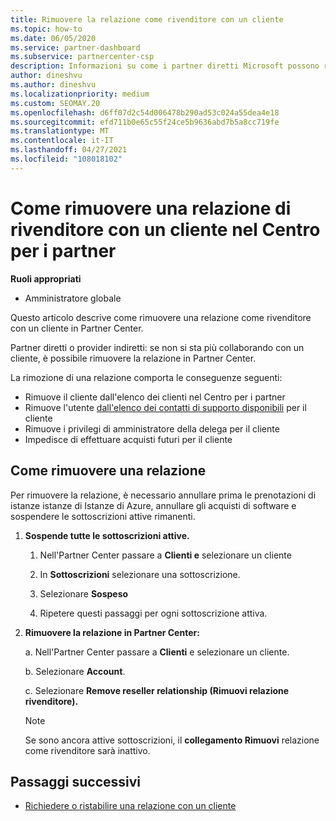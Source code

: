 ```yaml
---
title: Rimuovere la relazione come rivenditore con un cliente
ms.topic: how-to
ms.date: 06/05/2020
ms.service: partner-dashboard
ms.subservice: partnercenter-csp
description: Informazioni su come i partner diretti Microsoft possono rimuovere i clienti dall'elenco, rimuovere i privilegi di amministratore con delega e interrompere il supporto o l'acquisto per un cliente.
author: dineshvu
ms.author: dineshvu
ms.localizationpriority: medium
ms.custom: SEOMAY.20
ms.openlocfilehash: d6ff07d2c54d006478b290ad53c024a55dea4e18
ms.sourcegitcommit: efd711b0e65c55f24ce5b9636abd7b5a8cc719fe
ms.translationtype: MT
ms.contentlocale: it-IT
ms.lasthandoff: 04/27/2021
ms.locfileid: "108018102"
---
```

# <a name="how-to-remove-a-reseller-relationship-with-a-customer-in-partner-center"></a>Come rimuovere una relazione di rivenditore con un cliente nel Centro per i partner

**Ruoli appropriati**

- Amministratore globale

Questo articolo descrive come rimuovere una relazione come rivenditore con un cliente in Partner Center.

Partner diretti o provider indiretti: se non si sta più collaborando con un cliente, è possibile rimuovere la relazione in Partner Center.

La rimozione di una relazione comporta le conseguenze seguenti:

- Rimuove il cliente dall'elenco dei clienti nel Centro per i partner
- Rimuove l'utente [dall'elenco dei contatti di supporto disponibili](assign-support-contacts.md) per il cliente
- Rimuove i privilegi di amministratore della delega per il cliente
- Impedisce di effettuare acquisti futuri per il cliente

## <a name="how-to-remove-a-relationship"></a>Come rimuovere una relazione

Per rimuovere la relazione, è necessario annullare prima le prenotazioni di istanze istanze di Istanze di Azure, annullare gli acquisti di software e sospendere le sottoscrizioni attive rimanenti.

1. **Sospende tutte le sottoscrizioni attive.**

   1. Nell'Partner Center passare a **Clienti e** selezionare un cliente

   2. In **Sottoscrizioni** selezionare una sottoscrizione.

   3. Selezionare **Sospeso**

   4. Ripetere questi passaggi per ogni sottoscrizione attiva.

2. **Rimuovere la relazione in Partner Center:**

   a. Nell'Partner Center passare a **Clienti** e selezionare un cliente.

   b. Selezionare **Account**.

   c. Selezionare **Remove reseller relationship (Rimuovi relazione rivenditore).**

   > [!NOTE]
   > Se sono ancora attive sottoscrizioni, il **collegamento Rimuovi** relazione come rivenditore sarà inattivo.

## <a name="next-steps"></a>Passaggi successivi

- [Richiedere o ristabilire una relazione con un cliente](request-a-relationship-with-a-customer.md)
